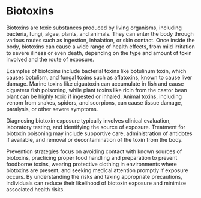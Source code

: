 # Biotoxins

Biotoxins are toxic substances produced by living organisms, including bacteria, fungi, algae, plants, and animals. They can enter the body through various routes such as ingestion, inhalation, or skin contact. Once inside the body, biotoxins can cause a wide range of health effects, from mild irritation to severe illness or even death, depending on the type and amount of toxin involved and the route of exposure.

Examples of biotoxins include bacterial toxins like botulinum toxin, which causes botulism, and fungal toxins such as aflatoxins, known to cause liver damage. Marine toxins like ciguatoxin can accumulate in fish and cause ciguatera fish poisoning, while plant toxins like ricin from the castor bean plant can be highly toxic if ingested or inhaled. Animal toxins, including venom from snakes, spiders, and scorpions, can cause tissue damage, paralysis, or other severe symptoms.

Diagnosing biotoxin exposure typically involves clinical evaluation, laboratory testing, and identifying the source of exposure. Treatment for biotoxin poisoning may include supportive care, administration of antidotes if available, and removal or decontamination of the toxin from the body.

Prevention strategies focus on avoiding contact with known sources of biotoxins, practicing proper food handling and preparation to prevent foodborne toxins, wearing protective clothing in environments where biotoxins are present, and seeking medical attention promptly if exposure occurs. By understanding the risks and taking appropriate precautions, individuals can reduce their likelihood of biotoxin exposure and minimize associated health risks.